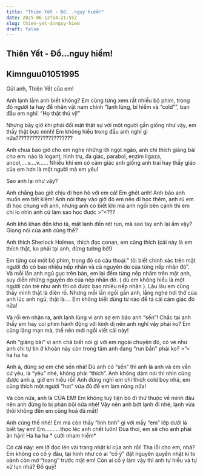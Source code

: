 ```yaml
---
title: "Thiên Yết - Đồ...nguy hiểm!"
date: 2025-06-12T14:21:55Z
slug: thien-yet-donguy-hiem
draft: false
---
```


## Thiên Yết - Đồ...nguy hiểm!

## Kimnguu01051995

Gửi anh, Thiên Yết của em!
 
Anh lạnh lắm anh biết không? Em cũng từng xem rất nhiều bộ phim, trong đó người ta hay để nhân vật nam chính “lạnh lùng, bí hiểm và “cold””, ban đầu em nghĩ: “Họ thật thú vị!”
 
Nhưng bây giờ khi phải đối mặt thật sự với một người gần giống như vậy, em thấy thật bực mình!
Em không hiểu trong đầu anh nghĩ gì nữa?????????????????????
 
Anh chưa bao giờ cho em nghe những lời ngọt ngào, anh chỉ thích giảng bài cho em: nào là logarit, hình trụ, đa giác, parabol, enzim ligaza, ancol,….v….v…… Nhiều khi em có cảm giác anh giống anh trai hay thầy giáo của em hơn là một người mà em yêu!
 
Sao anh lại như vậy?
 
Anh chẳng bao giờ chịu đi hẹn hò với em cả! Em ghét anh! Anh bảo anh muốn em tiết kiệm! Anh nói thay vào giờ đó em nên đi học thêm, anh rủ em đi học chung với anh, nhưng anh có biết khi mà anh ngồi bên cạnh thì em chỉ lo nhìn anh cứ làm sao học được >”<???
 
Anh khô khan đến khó tả, mặt lạnh đến rét run, mà sao tay anh lại ấm vậy? Giọng nói của anh cũng thế?
 
Anh thích Sherlock Holmes, thích đọc conan, em cũng thích (cái này là em thích thật, ko phải tại anh, đừng tưởng bở!)
 
Em từng coi một bộ phim, trong đó có câu thoại:” tôi biết chính xác trên mặt người đó có bao nhiêu nếp nhăn và cả nguyên do của từng nếp nhăn đó”. Và mỗi lần anh ngủ gục trên bàn, em lại đếm từng nếp nhăm trên mặt anh, suy diễn những nguyên do của nếp nhăn đó. ( dù em không hiểu là một người còn trẻ như anh thì có được bao nhiêu nếp nhăn ). Lâu lâu em cũng thấy mình thật là điên rồ. Nhưng mỗi lần ngồi gần anh, lắng nghe hơi thở của anh lúc anh ngủ, thật là…. Em không biết dùng từ nào để tả cái cảm giác đó nữa!
 
Và rồi em nhận ra, anh lạnh lùng vì anh sợ em bảo anh “sến”! Chắc tại anh thấy em hay coi phim hành động với kinh dị nên anh nghĩ vậy phải ko? Em cũng lãng mạn mà, thế nên mới ngồi viết cái này!
 
Anh “giảng bài” vì anh chả biết nói gì với em ngoài chuyện đó, có vẻ như anh chỉ tự tin ở khoản này còn trong tâm anh đang “run bắn” phải ko? >”< ha ha ha
 
Anh à, đừng sợ em chê sến nhá! Dù anh có “sến” thì anh là anh và em vẫn cứ yêu, là “yêu” nhé, không phải “thích”. Anh không dám nói thì nhìn cũng được anh ạ, giờ em hiểu rồi! Anh đừng nghĩ em chỉ thích cold boy nhá, em cũng thích một người “hot” vừa đủ để em làm nũng nữa!
 
Và còn nữa, anh là CỦA EM! Em không tuỳ tiện bỏ đi thứ thuộc về mình đâu nên anh đừng lo bị phản bội nữa nhé! Vậy nên anh bớt lạnh đi nhé, lạnh vừa thôi không đến em cũng hoá đá mất!
 
Anh cũng thế nhé! Em mà còn thấy “linh tinh” gì với mấy “em” lớp dưới là biết tay em! Em……….thọc léc anh chết luôn! Đùa thoi, em sẽ cho anh phải ân hận! Ha ha ha * cười nham hiểm*
 
Có cái này: em lỡ đọc lén vài trang nhật kí của anh rồi! Tha lỗi cho em, nhá? Em không có cố ý đâu, tại hình như có ai “cố ý” đặt nguyên quyển nhật kí to oành còn mở “toang” trước mặt em! Còn ai cố ý làm vậy thì anh tự hiểu và tự xử lun nhá? Đồ quỷ!